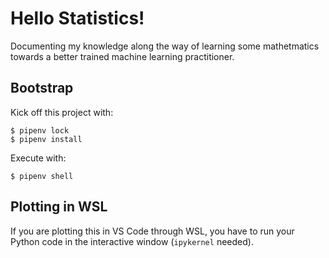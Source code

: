 # Hello Statistics! 

Documenting my knowledge along the way of learning some mathetmatics towards a better trained machine learning practitioner.

## Bootstrap

Kick off this project with:

    $ pipenv lock
    $ pipenv install

Execute with:

    $ pipenv shell

## Plotting in WSL

If you are plotting this in VS Code through WSL, you have to run your Python code in the interactive window (`ipykernel` needed).
